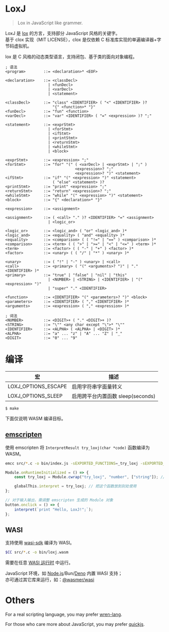 # LoxJ

> Lox in JavaScript like grammer.

LoxJ 是 [lox](https://github.com/munificent/craftinginterpreters) 的方言，支持部分 JavaScript 风格的关键字。  
基于 clox 实现（MIT LICENSE），clox 是仅依赖 C 标准库实现的单遍编译器+字节码虚拟机。

lox 是 C 风格的动态类型语言，支持闭包、基于类的面向对象编程。

```
; 语法
<program>        ::= <declaration>* <EOF>

<declaration>    ::= <classDecl>
                   | <funDecl>
                   | <varDecl>
                   | <statement>

<classDecl>      ::= "class" <IDENTIFIER> ( "<" <IDENTIFIER> )?
                     "{" <function>* "}"
<funDecl>        ::= "fun" <function>
<varDecl>        ::= "var" <IDENTIFIER> ( "=" <expression> )? ";"

<statement>      ::= <exprStmt>
                   | <forStmt>
                   | <ifStmt>
                   | <printStmt>
                   | <returnStmt>
                   | <whileStmt>
                   | <block>

<exprStmt>       ::= <expression> ";"
<forStmt>        ::= "for" "(" ( <varDecl> | <exprStmt> | ";" )
                               <expression>? ";"
                               <expression>? ")" <statement>
<ifStmt>         ::= "if" "(" <expression> ")" <statement>
                     ( "else" <statement> )?
<printStmt>      ::= "print" <expression> ";"
<returnStmt>     ::= "return" <expression>? ";"
<whileStmt>      ::= "while" "(" <expression> ")" <statement>
<block>          ::= "{" <declaration>* "}"

<expression>     ::= <assignment>

<assignment>     ::= ( <call> "." )? <IDENTIFIER> "=" <assignment>
                   | <logic_or>

<logic_or>       ::= <logic_and> ( "or" <logic_and> )*
<logic_and>      ::= <equality> ( "and" <equality> )*
<equality>       ::= <comparison> ( ( "!=" | "==" ) <comparison> )*
<comparison>     ::= <term> ( ( ">" | ">=" | "<" | "<=" ) <term> )*
<term>           ::= <factor> ( ( "-" | "+" ) <factor> )*
<factor>         ::= <unary> ( ( "/" | "*" ) <unary> )*

<unary>          ::= ( "!" | "-" ) <unary> | <call>
<call>           ::= <primary> ( "(" <arguments>? ")" | "." <IDENTIFIER> )*
<primary>        ::= "true" | "false" | "nil" | "this"
                   | <NUMBER> | <STRING> | <IDENTIFIER> | "(" <expression> ")"
                   | "super" "." <IDENTIFIER>

<function>       ::= <IDENTIFIER> "(" <parameters>? ")" <block>
<parameters>     ::= <IDENTIFIER> ( "," <IDENTIFIER> )*
<arguments>      ::= <expression> ( "," <expression> )*

; 词法
<NUMBER>         ::= <DIGIT>+ ( "." <DIGIT>+ )?
<STRING>         ::= "\"" <any char except "\">* "\""
<IDENTIFIER>     ::= <ALPHA> ( <ALPHA> | <DIGIT> )*
<ALPHA>          ::= "a" ... "z" | "A" ... "Z" | "_"
<DIGIT>          ::= "0" ... "9"
```

# 编译

| 宏                  | 描述                              |
| ------------------- | --------------------------------- |
| LOXJ_OPTIONS_ESCAPE | 启用字符串字面量转义              |
| LOXJ_OPTIONS_SLEEP  | 启用跨平台内置函数 sleep(seconds) |

```
$ make
```

下面仅说明 WASM 编译目标。

## [emscripten](https://emscripten.org/docs/porting/connecting_cpp_and_javascript/Interacting-with-code.html)

使用 emscripten 将 `InterpretResult try_loxj(char *code)` 函数编译为 WASM。

```sh
emcc src/*.c -o bin/index.js -sEXPORTED_FUNCTIONS=_try_loxj -sEXPORTED_RUNTIME_METHODS=ccall,cwrap
```

```js
Module.onRuntimeInitialized = () => {
    const try_loxj = Module.cwrap("try_loxj", "number", ["string"]); // 将函数包装为 JavaScript 函数

    globalThis.interpret = try_loxj; // 把这个函数放到别处使用
};

// 对于输入输出，需调整 emscripten 生成的 Module 对象
button.onclick = () => {
    interpret(`print "Hello, LoxJ!";`);
};
```

## WASI

支持使用 [wasi-sdk](https://github.com/WebAssembly/wasi-sdk) 编译为 WASI。

```sh
$CC src/*.c -o bin/loxj.wasm
```

需要在任意 [WASI 运行时](https://wasi.dev/#how-to-get-started) 中运行。

JavaScript 环境，如 [Node.js](https://nodejs.org/api/wasi.html)/Bun/[Deno](https://deno.land/std@0.206.0/wasi) 内置 WASI 支持；  
亦可通过其它库来运行，如：[@wasmer/wasi](https://www.npmjs.com/package/@wasmer/wasi)

# Others

For a real scripting language, you may prefer [wren-lang](https://github.com/wren-lang/wren).

For those who care more about JavaScript, you may prefer [quickjs](https://github.com/bellard/quickjs/blob/master/quickjs.c).
